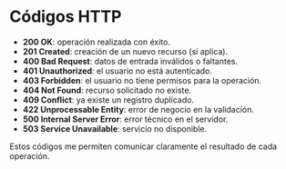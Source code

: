 # Códigos HTTP
- **200 OK**: operación realizada con éxito.
- **201 Created**: creación de un nuevo recurso (si aplica).
- **400 Bad Request**: datos de entrada inválidos o faltantes.
- **401 Unauthorized**: el usuario no está autenticado.
- **403 Forbidden**: el usuario no tiene permisos para la operación.
- **404 Not Found**: recurso solicitado no existe.
- **409 Conflict**: ya existe un registro duplicado.
- **422 Unprocessable Entity**: error de negocio en la validación.
- **500 Internal Server Error**: error técnico en el servidor.
- **503 Service Unavailable**: servicio no disponible.

Estos códigos me permiten comunicar claramente el resultado de cada operación.